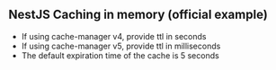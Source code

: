 ## NestJS Caching in memory (official example)


- If using cache-manager v4, provide ttl in seconds
- If using cache-manager v5, provide ttl in milliseconds
- The default expiration time of the cache is 5 seconds